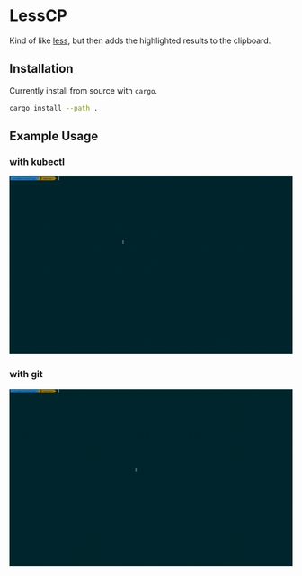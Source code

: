 # LessCP

Kind of like [less][1], but then adds the highlighted results to the clipboard.

## Installation

Currently install from source with `cargo`.

```bash
cargo install --path .
```

## Example Usage

### with kubectl

![lcp K8S demo](./lcp-k8s-demo.gif)

### with git

![lcp git demo](./lcp-git-demo.gif)

[1]: https://greenwoodsoftware.com/less/